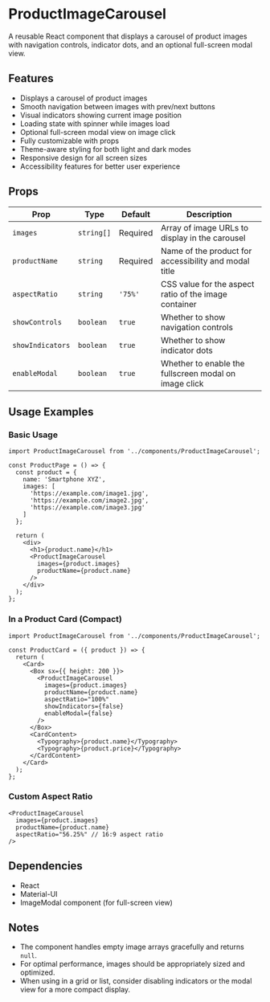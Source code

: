 # ProductImageCarousel

A reusable React component that displays a carousel of product images with navigation controls, indicator dots, and an optional full-screen modal view.

## Features

- Displays a carousel of product images
- Smooth navigation between images with prev/next buttons
- Visual indicators showing current image position
- Loading state with spinner while images load
- Optional full-screen modal view on image click
- Fully customizable with props
- Theme-aware styling for both light and dark modes
- Responsive design for all screen sizes
- Accessibility features for better user experience

## Props

| Prop | Type | Default | Description |
|------|------|---------|-------------|
| `images` | `string[]` | Required | Array of image URLs to display in the carousel |
| `productName` | `string` | Required | Name of the product for accessibility and modal title |
| `aspectRatio` | `string` | `'75%'` | CSS value for the aspect ratio of the image container |
| `showControls` | `boolean` | `true` | Whether to show navigation controls |
| `showIndicators` | `boolean` | `true` | Whether to show indicator dots |
| `enableModal` | `boolean` | `true` | Whether to enable the fullscreen modal on image click |

## Usage Examples

### Basic Usage

```tsx
import ProductImageCarousel from '../components/ProductImageCarousel';

const ProductPage = () => {
  const product = {
    name: 'Smartphone XYZ',
    images: [
      'https://example.com/image1.jpg',
      'https://example.com/image2.jpg',
      'https://example.com/image3.jpg'
    ]
  };

  return (
    <div>
      <h1>{product.name}</h1>
      <ProductImageCarousel 
        images={product.images}
        productName={product.name}
      />
    </div>
  );
};
```

### In a Product Card (Compact)

```tsx
import ProductImageCarousel from '../components/ProductImageCarousel';

const ProductCard = ({ product }) => {
  return (
    <Card>
      <Box sx={{ height: 200 }}>
        <ProductImageCarousel
          images={product.images}
          productName={product.name}
          aspectRatio="100%"
          showIndicators={false}
          enableModal={false}
        />
      </Box>
      <CardContent>
        <Typography>{product.name}</Typography>
        <Typography>{product.price}</Typography>
      </CardContent>
    </Card>
  );
};
```

### Custom Aspect Ratio

```tsx
<ProductImageCarousel 
  images={product.images}
  productName={product.name}
  aspectRatio="56.25%" // 16:9 aspect ratio
/>
```

## Dependencies

- React
- Material-UI
- ImageModal component (for full-screen view)

## Notes

- The component handles empty image arrays gracefully and returns `null`.
- For optimal performance, images should be appropriately sized and optimized.
- When using in a grid or list, consider disabling indicators or the modal view for a more compact display. 